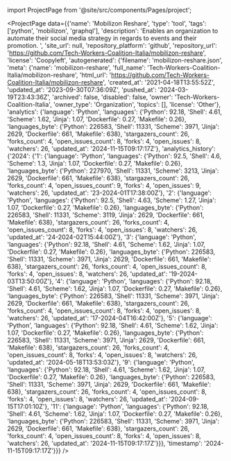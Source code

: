 
import ProjectPage from '@site/src/components/Pages/project';

<ProjectPage
    data={{'name': 'Mobilizon Reshare', 'type': 'tool', 'tags': ['python', 'mobilizon', 'graphql'], 'description': 'Enables an organization to automate their social media strategy in regards to events and their promotion. ', 'site_url': null, 'repository_platform': 'github', 'repository_url': 'https://github.com/Tech-Workers-Coalition-Italia/mobilizon-reshare', 'license': 'Coopyleft', 'autogenerated': {'filename': 'mobilizon-reshare.json', 'meta': {'name': 'mobilizon-reshare', 'full_name': 'Tech-Workers-Coalition-Italia/mobilizon-reshare', 'html_url': 'https://github.com/Tech-Workers-Coalition-Italia/mobilizon-reshare', 'created_at': '2021-04-18T13:55:52Z', 'updated_at': '2023-09-30T07:36:09Z', 'pushed_at': '2024-03-19T23:43:36Z', 'archived': false, 'disabled': false, 'owner': 'Tech-Workers-Coalition-Italia', 'owner_type': 'Organization', 'topics': [], 'license': 'Other'}, 'analytics': {'language': 'Python', 'languages': {'Python': 92.18, 'Shell': 4.61, 'Scheme': 1.62, 'Jinja': 1.07, 'Dockerfile': 0.27, 'Makefile': 0.26}, 'languages_byte': {'Python': 226583, 'Shell': 11331, 'Scheme': 3971, 'Jinja': 2629, 'Dockerfile': 661, 'Makefile': 638}, 'stargazers_count': 26, 'forks_count': 4, 'open_issues_count': 8, 'forks': 4, 'open_issues': 8, 'watchers': 26, 'updated_at': '2024-11-15T09:17:17Z'}, 'analytics_history': {'2024': {'1': {'language': 'Python', 'languages': {'Python': 92.5, 'Shell': 4.6, 'Scheme': 1.3, 'Jinja': 1.07, 'Dockerfile': 0.27, 'Makefile': 0.26}, 'languages_byte': {'Python': 227970, 'Shell': 11331, 'Scheme': 3213, 'Jinja': 2629, 'Dockerfile': 661, 'Makefile': 638}, 'stargazers_count': 26, 'forks_count': 4, 'open_issues_count': 9, 'forks': 4, 'open_issues': 9, 'watchers': 26, 'updated_at': '23-2024-01T17:38:00Z'}, '2': {'language': 'Python', 'languages': {'Python': 92.5, 'Shell': 4.63, 'Scheme': 1.27, 'Jinja': 1.07, 'Dockerfile': 0.27, 'Makefile': 0.26}, 'languages_byte': {'Python': 226583, 'Shell': 11331, 'Scheme': 3119, 'Jinja': 2629, 'Dockerfile': 661, 'Makefile': 638}, 'stargazers_count': 26, 'forks_count': 4, 'open_issues_count': 8, 'forks': 4, 'open_issues': 8, 'watchers': 26, 'updated_at': '24-2024-02T15:44:00Z'}, '3': {'language': 'Python', 'languages': {'Python': 92.18, 'Shell': 4.61, 'Scheme': 1.62, 'Jinja': 1.07, 'Dockerfile': 0.27, 'Makefile': 0.26}, 'languages_byte': {'Python': 226583, 'Shell': 11331, 'Scheme': 3971, 'Jinja': 2629, 'Dockerfile': 661, 'Makefile': 638}, 'stargazers_count': 26, 'forks_count': 4, 'open_issues_count': 8, 'forks': 4, 'open_issues': 8, 'watchers': 26, 'updated_at': '19-2024-03T13:50:00Z'}, '4': {'language': 'Python', 'languages': {'Python': 92.18, 'Shell': 4.61, 'Scheme': 1.62, 'Jinja': 1.07, 'Dockerfile': 0.27, 'Makefile': 0.26}, 'languages_byte': {'Python': 226583, 'Shell': 11331, 'Scheme': 3971, 'Jinja': 2629, 'Dockerfile': 661, 'Makefile': 638}, 'stargazers_count': 26, 'forks_count': 4, 'open_issues_count': 8, 'forks': 4, 'open_issues': 8, 'watchers': 26, 'updated_at': '17-2024-04T16:42:00Z'}, '5': {'language': 'Python', 'languages': {'Python': 92.18, 'Shell': 4.61, 'Scheme': 1.62, 'Jinja': 1.07, 'Dockerfile': 0.27, 'Makefile': 0.26}, 'languages_byte': {'Python': 226583, 'Shell': 11331, 'Scheme': 3971, 'Jinja': 2629, 'Dockerfile': 661, 'Makefile': 638}, 'stargazers_count': 26, 'forks_count': 4, 'open_issues_count': 8, 'forks': 4, 'open_issues': 8, 'watchers': 26, 'updated_at': '2024-05-18T13:53:03Z'}, '9': {'language': 'Python', 'languages': {'Python': 92.18, 'Shell': 4.61, 'Scheme': 1.62, 'Jinja': 1.07, 'Dockerfile': 0.27, 'Makefile': 0.26}, 'languages_byte': {'Python': 226583, 'Shell': 11331, 'Scheme': 3971, 'Jinja': 2629, 'Dockerfile': 661, 'Makefile': 638}, 'stargazers_count': 26, 'forks_count': 4, 'open_issues_count': 8, 'forks': 4, 'open_issues': 8, 'watchers': 26, 'updated_at': '2024-09-15T17:01:10Z'}, '11': {'language': 'Python', 'languages': {'Python': 92.18, 'Shell': 4.61, 'Scheme': 1.62, 'Jinja': 1.07, 'Dockerfile': 0.27, 'Makefile': 0.26}, 'languages_byte': {'Python': 226583, 'Shell': 11331, 'Scheme': 3971, 'Jinja': 2629, 'Dockerfile': 661, 'Makefile': 638}, 'stargazers_count': 26, 'forks_count': 4, 'open_issues_count': 8, 'forks': 4, 'open_issues': 8, 'watchers': 26, 'updated_at': '2024-11-15T09:17:17Z'}}}, 'timestamp': '2024-11-15T09:17:17Z'}}}
/>
